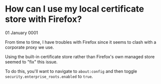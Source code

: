 # How can I use my local certificate store with Firefox?
01 January 0001

From time to time, I have troubles with Firefox since it seems to clash with a corporate proxy we use.

Using the built-in certificate store rather than Firefox&#39;s own managed store seemed to &#34;fix&#34; this issue.

To do this, you&#39;ll want to navigate to `about:config` and then toggle `security.enterprise_roots.enabled` to `true`.
